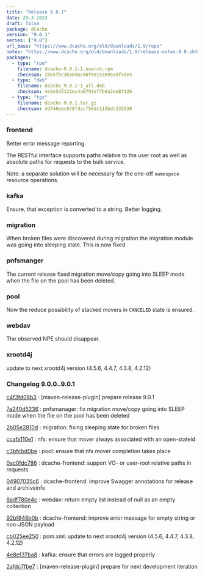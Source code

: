 ```yaml
---
title: "Release 9.0.1"
date: 29.3.2023
draft: false
package: dCache
version: "9.0.1"
series: ["9.0"]
url_base: "https://www.dcache.org/old/downloads/1.9/repo"
notes: "https://www.dcache.org/old/downloads/1.9/release-notes-9.0.shtml"
packages:
  - type: "rpm"
    filename: dcache-9.0.1-1.noarch.rpm
    checksum: 2bb5fbc3b905bc00f89153895edf5de5
  - type: "deb"
    filename: dcache_9.0.1-1_all.deb
    checksum: 4e2e5d3121ec4a0791ef7b0a2ee8f42b
  - type: "tgz"
    filename: dcache-9.0.1.tar.gz
    checksum: 4d740eec870fdacf56dc113bdc135530
---
```


### frontend


Better error message reporting.


The RESTful interface supports
paths relative to the user root
as well as absolute paths for requests
to the bulk service.

Note: a separate solution will be necessary
for the one-off `namespace` resource operations.

### kafka

Ensure, that exception is converted to a string. Better logging.

### migration


When broken files were discovered during migration the migration module was going into sleeping state.
This is now fixed.

### pnfsmanger


The current release fixed migration move/copy going into SLEEP mode when the file on the pool has been deleted.

### pool

Now the reduce possibility of stacked movers in `CANCELED` state is ensured.


### webdav

The observed NPE should disappear.


### xrootd4j


update to next xrootd4j version (4.5.6, 4.4.7, 4.3.8, 4.2.12)



### Changelog 9.0.0..9.0.1

<!-- git log 9.0.0..9.0.1 -no-merges -format='[%h](https://github.com/dcache/dcache/commit/%H)%n:   %s%n' -->

[c4f3fd08b3](https://github.com/dcache/dcache/commit/c4f3fd08b39f4c85f2f2f100a2aa60dd2a445ca9)
:   [maven-release-plugin] prepare release 9.0.1

[7a240d5236](https://github.com/dcache/dcache/commit/7a240d5236f4081439e2f4e4b95c3ae57fcdf583)
:   pnfsmanager: fix migration move/copy going into SLEEP mode when the file on the pool has been deleted

[2b05e2810d](https://github.com/dcache/dcache/commit/2b05e2810dc28c4534d2e2c7bd2317b3106d0ebd)
:   migration: fixing sleeping state for broken  files

[ccafa110e1](https://github.com/dcache/dcache/commit/ccafa110e1ad938547093a12f0f0d4e9f76f47b3)
:   nfs: ensure that mover always associated with an open-stateid

[c3bfcbd0be](https://github.com/dcache/dcache/commit/c3bfcbd0be6bb9c5044fd10a5c2cae873e9040c0)
:   pool: ensure that nfs mover completion takes place

[0ac0fdc786](https://github.com/dcache/dcache/commit/0ac0fdc78692fb3d85833c6e4dbec93bb04df4eb)
:   dcache-frontend: support VO- or user-root relative paths in requests

[04907035c6](https://github.com/dcache/dcache/commit/04907035c6d8fa9143e5425ea432c4ff2fdb6c0f)
:   dcache-frontend:  improve Swagger annotations for release and archiveinfo

[8adf780e4c](https://github.com/dcache/dcache/commit/8adf780e4cdfae584ce69dc08c2c961065ad125c)
:   webdav: return empty list instead of null as an empty collection

[92bf848b0b](https://github.com/dcache/dcache/commit/92bf848b0b34b940d0e5d82d83c6be88e199acc0)
:   dcache-frontend: improve error message for empty string or non-JSON payload

[cb025ee250](https://github.com/dcache/dcache/commit/cb025ee250c9af8041f95084ea24afe80c293ca9)
:   pom.xml: update to next xrootd4j version (4.5.6, 4.4.7, 4.3.8, 4.2.12)

[4e8ef37ba8](https://github.com/dcache/dcache/commit/4e8ef37ba8d4d34e046e7b668128527f4382d123)
:   kafka: ensure that errors are logged properly

[2afdc7fbe7](https://github.com/dcache/dcache/commit/2afdc7fbe7b47d2d7004fdcfdc4826e0ef203285)
:   [maven-release-plugin] prepare for next development iteration

